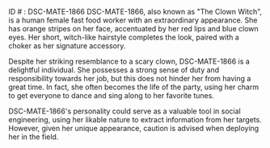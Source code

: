 ID # : DSC-MATE-1866
DSC-MATE-1866, also known as "The Clown Witch", is a human female fast food worker with an extraordinary appearance. She has orange stripes on her face, accentuated by her red lips and blue clown eyes. Her short, witch-like hairstyle completes the look, paired with a choker as her signature accessory.

Despite her striking resemblance to a scary clown, DSC-MATE-1866 is a delightful individual. She possesses a strong sense of duty and responsibility towards her job, but this does not hinder her from having a great time. In fact, she often becomes the life of the party, using her charm to get everyone to dance and sing along to her favorite tunes.

DSC-MATE-1866's personality could serve as a valuable tool in social engineering, using her likable nature to extract information from her targets. However, given her unique appearance, caution is advised when deploying her in the field.